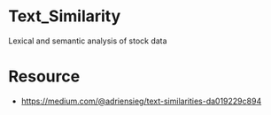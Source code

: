 # Text_Similarity
Lexical and semantic analysis of stock data

# Resource
- https://medium.com/@adriensieg/text-similarities-da019229c894
